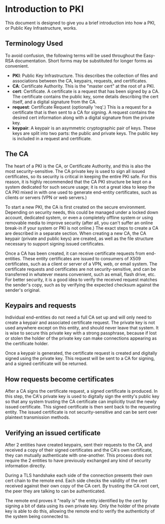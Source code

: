 Introduction to PKI
===================

This document is designed to give you a brief introduction into how a PKI, or
Public Key Infrastructure, works.

Terminology Used
----------------

To avoid confusion, the following terms will be used throughout the Easy-RSA
documentation. Short forms may be substituted for longer forms as convenient.

 *  **PKI**: Public Key Infrastructure. This describes the collection of files
    and associations between the CA, keypairs, requests, and certificates.
 *  **CA**: Certificate Authority. This is the "master cert" at the root of a
    PKI.
 *  **cert**: Certificate. A certificate is a request that has been signed by a
    CA. The certificate contains the public key, some details describing the
    cert itself, and a digital signature from the CA.
 *  **request**: Certificate Request (optionally 'req'.) This is a request for a
    certificate that is then sent to a CA for signing. A request contains the
    desired cert information along with a digital signature from the private
    key.
 *  **keypair**: A keypair is an asymmetric cryptographic pair of keys. These
    keys are split into two parts: the public and private keys. The public key
    is included in a request and certificate.

The CA
------

The heart of a PKI is the CA, or Certificate Authority, and this is also the
most security-sensitive. The CA private key is used to sign all issued
certificates, so its security is critical in keeping the entire PKI safe. For
this reason, it is highly recommended that the CA PKI structure be kept on a
system dedicated for such secure usage; it is not a great idea to keep the CA
PKI mixed in with one used to generate end-entity certificates, such as clients
or servers (VPN or web servers.)

To start a new PKI, the CA is first created on the secure environment.
Depending on security needs, this could be managed under a locked down account,
dedicated system, or even a completely offline system or using removable media
to improve security (after all, you can't suffer an online break-in if your
system or PKI is not online.) The exact steps to create a CA are described in a
separate section. When creating a new CA, the CA keypair (private and public
keys) are created, as well as the file structure necessary to support signing
issued certificates.

Once a CA has been created, it can receive certificate requests from
end-entities. These entity certificates are issued to consumers of X509
certificates, such as a client or server of a VPN, web, or email system.  The
certificate requests and certificates are not security-sensitive, and can be
transferred in whatever means convenient, such as email, flash drive, etc. For
better security, it is a good idea to verify the received request matches the
sender's copy, such as by verifying the expected checksum against the sender's
original.

Keypairs and requests
---------------------

Individual end-entities do not need a full CA set up and will only need to
create a keypair and associated certificate request. The private key is not used
anywhere except on this entity, and should never leave that system. It is wise
to secure this private key with a strong passphrase, because if lost or stolen
the holder of the private key can make connections appearing as the certificate
holder.

Once a keypair is generated, the certificate request is created and digitally
signed using the private key. This request will be sent to a CA for signing, and
a signed certificate will be returned.

How requests become certificates
--------------------------------

After a CA signs the certificate request, a signed certificate is produced. In
this step, the CA's private key is used to digitally sign the entity's public
key so that any system trusting the CA certificate can implicitly trust the
newly issued certificate. This signed certificate is then sent back to the
requesting entity. The issued certificate is not security-sensitive and can be
sent over plaintext transmission methods.

Verifying an issued certificate
-------------------------------

After 2 entities have created keypairs, sent their requests to the CA, and
received a copy of their signed certificates and the CA's own certificate, they
can mutually authenticate with one-another. This process does not require the 2
entities to have previously exchanged any kind of security information directly.

During a TLS handshake each side of the connection presents their own cert chain
to the remote end. Each side checks the validity of the cert received against
their own copy of the CA cert. By trusting the CA root cert, the peer they are
talking to can be authenticated.

The remote end proves it "really is" the entity identified by the cert by
signing a bit of data using its own private key. Only the holder of the private
key is able to do this, allowing the remote end to verify the authenticity of
the system being connected to.

